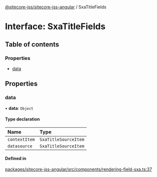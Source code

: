 [@sitecore-jss/sitecore-jss-angular](../README.md) / SxaTitleFields

# Interface: SxaTitleFields

## Table of contents

### Properties

- [data](SxaTitleFields.md#data)

## Properties

### data

• **data**: `Object`

#### Type declaration

| Name | Type |
| :------ | :------ |
| `contextItem` | `SxaTitleSourceItem` |
| `datasource` | `SxaTitleSourceItem` |

#### Defined in

[packages/sitecore-jss-angular/src/components/rendering-field-sxa.ts:37](https://github.com/Sitecore/jss/blob/2674d4583/packages/sitecore-jss-angular/src/components/rendering-field-sxa.ts#L37)
